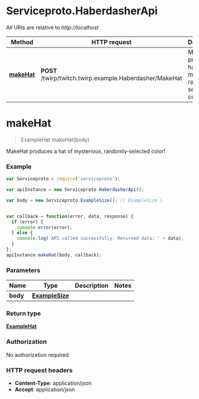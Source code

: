 # Serviceproto.HaberdasherApi

All URIs are relative to *http://localhost*

Method | HTTP request | Description
------------- | ------------- | -------------
[**makeHat**](HaberdasherApi.md#makeHat) | **POST** /twirp/twitch.twirp.example.Haberdasher/MakeHat | MakeHat produces a hat of mysterious, randomly-selected color!


<a name="makeHat"></a>
# **makeHat**
> ExampleHat makeHat(body)

MakeHat produces a hat of mysterious, randomly-selected color!

### Example
```javascript
var Serviceproto = require('serviceproto');

var apiInstance = new Serviceproto.HaberdasherApi();

var body = new Serviceproto.ExampleSize(); // ExampleSize | 


var callback = function(error, data, response) {
  if (error) {
    console.error(error);
  } else {
    console.log('API called successfully. Returned data: ' + data);
  }
};
apiInstance.makeHat(body, callback);
```

### Parameters

Name | Type | Description  | Notes
------------- | ------------- | ------------- | -------------
 **body** | [**ExampleSize**](ExampleSize.md)|  | 

### Return type

[**ExampleHat**](ExampleHat.md)

### Authorization

No authorization required

### HTTP request headers

 - **Content-Type**: application/json
 - **Accept**: application/json

